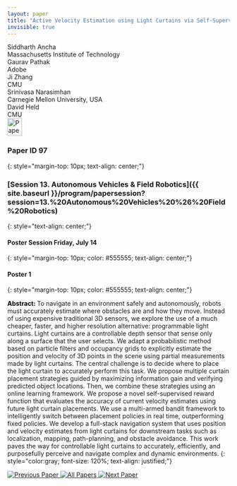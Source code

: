 ```yaml
---
layout: paper
title: "Active Velocity Estimation using Light Curtains via Self-Supervised Multi-Armed Bandits"
invisible: true
---
```

<div class="paper-authors">
<div class="paper-author-box">
    <div class="paper-author-name">Siddharth  Ancha</div>
    <div class="paper-author-uni">Massachusetts Institute of Technology</div>
</div>
<div class="paper-author-box">
    <div class="paper-author-name">Gaurav Pathak</div>
    <div class="paper-author-uni">Adobe</div>
</div>
<div class="paper-author-box">
    <div class="paper-author-name">Ji Zhang</div>
    <div class="paper-author-uni">CMU</div>
</div>
<div class="paper-author-box">
    <div class="paper-author-name">Srinivasa Narasimhan</div>
    <div class="paper-author-uni">Carnegie Mellon University, USA</div>
</div>
<div class="paper-author-box">
    <div class="paper-author-name">David Held</div>
    <div class="paper-author-uni">CMU</div>
</div>

</div><div class="paper-pdf">
<div> <a href="http://www.roboticsproceedings.org/rss19/p097.pdf"><img src="{{ site.baseurl }}/images/paper_link.png" alt="Paper Website" width = "33"  height = "40"/></a> </div>
</div>

### Paper ID 97
{: style="margin-top: 10px; text-align: center;"}

### [Session 13. Autonomous Vehicles & Field Robotics]({{ site.baseurl }}/program/papersession?session=13.%20Autonomous%20Vehicles%20%26%20Field%20Robotics)
{: style="text-align: center;"}

#### Poster Session Friday, July 14
{: style="margin-top: 10px; color: #555555; text-align: center;"}

#### Poster 1
{: style="margin-top: 10px; color: #555555; text-align: center;"}

<b style="color: black;">Abstract: </b>To navigate in an environment safely and autonomously, robots must accurately estimate where obstacles are and how they move. Instead of using expensive traditional 3D sensors, we explore the use of a much cheaper, faster, and higher resolution alternative: programmable light curtains. Light curtains are a controllable depth sensor that sense only along a surface that the user selects. We adapt a probabilistic method based on particle filters and occupancy grids to explicitly estimate the position and velocity of 3D points in the scene using partial measurements made by light curtains. The central challenge is to decide where to place the light curtain to accurately perform this task. We propose multiple curtain placement strategies guided by maximizing information gain and verifying predicted object locations. Then, we combine these strategies using an online learning framework. We propose a novel self-supervised reward function that evaluates the accuracy of current velocity estimates using future light curtain placements. We use a multi-armed bandit framework to intelligently switch between placement policies in real time, outperforming fixed policies. We develop a full-stack navigation system that uses position and velocity estimates from light curtains for downstream tasks such as localization, mapping, path-planning, and obstacle avoidance. This work paves the way for controllable light curtains to accurately, efficiently, and purposefully perceive and navigate complex and dynamic environments.
{: style="color:gray; font-size: 120%; text-align: justified;"}


<div class="paper-menu">
<a href="{{ site.baseurl }}/program/papers/096/"> <img src="{{ site.baseurl }}/images/previous_paper_icon.png" alt="Previous Paper" title="Previous Paper"/> </a>
<a href="{{ site.baseurl }}/program/papers"><img src="{{ site.baseurl }}/images/overview_icon.png" alt="All Papers" title="All Papers"/> </a>
<a href="{{ site.baseurl }}/program/papers/098/"> <img src="{{ site.baseurl }}/images/next_paper_icon.png" alt="Next Paper" title="Next Paper"/> </a>

</div>
